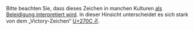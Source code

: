 Bitte beachten Sie, dass dieses Zeichen in manchen Kulturen [als Beleidigung
interpretiert wird](https://de.wikipedia.org/wiki/Victory-Zeichen#Bedeutung).
In dieser Hinsicht unterscheidet es sich stark von dem „Victory-Zeichen“
[U+270C ✌](/U+270C).

